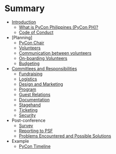 # Summary

* [Introduction](README.md)
   * [What is PyCon Philippines (PyCon PH)?](pyconph.md)
   * [Code of Conduct](coc.md)
* [Planning]
   * [PyCon Chair](chair.md)
   * [Volunteers](volunteers.md)
   * [Communication between volunteers](communication.md)
   * [On-boarding Volunteers](onboarding.md)
   * [Budgeting](budget.md)
* [Committees and Responsibilities](committees.md)
   * [Fundraising](fundraising.md)
   * [Logistics](logistics.md)
   * [Design and Marketing](design-and-marketing.md)
   * [Program](program.md)
   * [Guest Relations](guest-relations.md)
   * [Documentation](documentation.md)
   * [Stagehand](stagehand.md)
   * [Ticketing](ticketing.md)
   * [Security](security.md)
* Post-conference
   * [Survey](survey.md)
   * [Reporting to PSF](psf-report.md)
   * [Problems Encountered and Possible Solutions](problems.md)
* Example
   * [PyCon Timeline](timeline.md)
